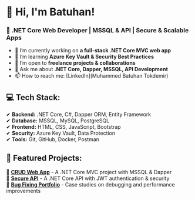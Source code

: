 # 👋 Hi, I'm Batuhan! 
### 🚀 .NET Core Web Developer | MSSQL & API | Secure & Scalable Apps

- 🔭 I’m currently working on **a full-stack .NET Core MVC web app**
- 🌱 I’m learning **Azure Key Vault & Security Best Practices**
- 👯 I’m open to **freelance projects & collaborations**
- 💬 Ask me about **.NET Core, Dapper, MSSQL, API Development**
- 📫 How to reach me: [LinkedIn](Muhammed Batuhan Tokdemir)

## 💻 Tech Stack:
✔ **Backend:** .NET Core, C#, Dapper ORM, Entity Framework  
✔ **Database:** MSSQL, MySQL, PostgreSQL  
✔ **Frontend:** HTML, CSS, JavaScript, Bootstrap  
✔ **Security:** Azure Key Vault, Data Protection  
✔ **Tools:** Git, GitHub, Docker, Postman

## 📌 Featured Projects:
🌟 **[CRUD Web App](#)** - A .NET Core MVC project with MSSQL & Dapper  
🌟 **[Secure API](#)** - A .NET Core API with JWT authentication & security  
🌟 **[Bug Fixing Portfolio](#)** - Case studies on debugging and performance improvements  

